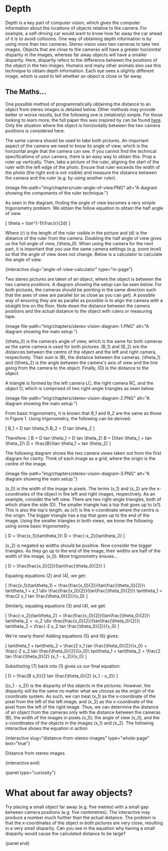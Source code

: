# Depth
Depth is a key part of computer vision, which gives the computer information about the locations of objects relative to the camera.
For example, a self-driving car would want to know how far away the car ahead of it is to avoid collisions.
One way of obtaining depth information is by using more than two cameras.
Stereo vision uses two cameras to take two images. 
Objects that are close to the cameras will have a greater horizontal disparity in the images, whereas far away objects will have a smaller disparity.
Here, disparity refers to the difference between the positions of the object in the two images.
Humans and many other animals also use this technique to obtain depth information.
Each eye sees a slightly different image, which is used to tell whether an object is close or far away.

## The Maths...
One possible method of programmatically obtaining the distance to an object from stereo images is detailed below. 
Other methods may provide better or worse results, but the following one is (relatively) simple. 
For those looking to learn more, the full paper this was inspired by can be found [here](https://www.researchgate.net/publication/320336266_Distance_Measurement_for_Self-Driving_Cars_Using_Stereo_Camera).
Only the situation where the object is horizontally between the two camera positions is considered here.


The same camera should be used to take both pictures. 
An important aspect of the camera we need to know its angle of view, which is the horizontal angle that the camera can see.
If you cannot find the technical specifications of your camera, there is an easy way to obtain this. 
Prop a ruler up vertically.
Then, take a picture of the ruler, aligning the start of the ruler with the left edge of the photo. 
Ensure that ruler exceeds the width of the photo (the right end is not visible) and measure the distance between the camera and the ruler (e.g. by using another ruler).

{image file-path="img/chapters/ruler-angle-of-view.PNG" alt="A diagram showing the components of the ruler technique."}

As seen in the diagram, finding the angle of view becomes a very simple trigonometry problem. 
We obtain the follow equation to obtain the half angle of view.

\[
\theta = \tan^{-1}\frac{r}{2d}
\]

Where \(r\) is the length of the ruler visible in the picture and \(d\) is the distance of the ruler from the camera.
Doubling the half angle of view gives us the full angle of view, \(\theta_0\). 
When using the camera for the next part, it is important that you use the same camera settings (e.g. zoom level) so that the angle of view does not change.
Below is a calculator to calculate the angle of view.

{interactive slug="angle-of-view-calculator" type="in-page"}


Two stereo pictures are taken of an object, where the object is between the two camera positions.
A diagram showing the setup can be seen below.
For both pictures, the cameras should be pointing in the same direction such that the axes of view are parallel (or as close as you can get).
A possible way of ensuring they are as parallel as possible is to align the camera with a straight line on the floor.
Note down the distance between the camera positions and the actual distance to the object with rulers or measuring tape.

{image file-path="img/chapters/stereo-vision-diagram-1.PNG" alt="A diagram showing the main setup."}

\(\theta_0\) is the camera’s angle of view, which is the same for both cameras as the same camera is used for both pictures.
\(B_1\) and \(B_2\) are the distances between the centre of the object and the left and right camera, respectively.
Their sum is \(B\), the distance between the cameras.
\(\theta_1\) and \(\theta_2\) is the angle between the camera's axis of view and the line going from the camera to the object.
Finally, \(D\) is the distance to the object.


A triangle is formed by the left camera LC, the right camera RC, and the object O, which is comprised of two right-angle triangles as seen below.

{image file-path="img/chapters/stereo-vision-diagram-2.PNG" alt="A diagram showing the main setup."}

From basic trigonometry, it is known that θ_1 and θ_2 are the same as those in Figure 1. 
Using trigonometry, the following can be derived:

\[
B_1 = D tan \theta_1\\
B_2 = D tan \theta_2
\]

Therefore:
\[
B = D tan \theta_1 + D tan \theta_2\\
B = D(tan \theta_1 + tan \theta_2)\\
D = \frac{B}{tan \theta_1 + tan \theta_2}
\]


The following diagram shows the two camera views taken out from the first diagram for clarity.
Think of each image as a grid, where the origin is the centre of the image.

{image file-path="img/chapters/stereo-vision-diagram-3.PNG" alt="A diagram showing the main setup."}

\(x_0\) is the width of the image in pixels. 
The terms \(x_1\) and \(x_2\) are the x-coordinates of the object in the left and right images, respectively.
As an example, consider the left view.
There are two right-angle triangles, both of which share the side \(D\).
The smaller triangle has a top that goes up to \(x1\).
This is also the top's length, as \(x1\) is the x-coordinate where the centre is the origin.
The bigger triangle has a top that goes up to the end of the image.
Using the smaller triangles in both views, we know the following using some basic trigonometry.

\[
D = \frac{x_1}{tan\theta_1}\\
D = \frac{-x_2}{tan\theta_2}
\]

\(x_2\) is negated as widths should be positive.
Now consider the bigger triangles.
As they go up to the end of the image, their widths are half of the width of the image, \(x_0\).
More trigonometry ensues...

\[
D = \frac{frac{x_0}{2}}{tan\frac{\theta_0}{2}}
\]

Equating equations (2) and (4), we get:

\[
\frac{x_1}{tan\theta_1} = \frac{frac{x_0}{2}}{tan\frac{\theta_0}{2}}\\
tan\theta_1 = x_1 \div \frac{frac{x_0}{2}}{tan\frac{\theta_0}{2}}\\
tan\theta_1 = \frac{2 x_1 tan \frac{\theta_0}{2}}{x_0}
\]

Similarly, equating equations (3) and (4), we get:

\[
\frac{-x_2}{tan\theta_2} = \frac{frac{x_0}{2}}{tan\frac{\theta_0}{2}}\\
tan\theta_2 = -x_2 \div \frac{frac{x_0}{2}}{tan\frac{\theta_0}{2}}\\
tan\theta_2 = \frac{-2 x_2 tan \frac{\theta_0}{2}}{x_0}
\]

We're nearly there! Adding equations (5) and (6) gives:

\[
tan\theta_1 + tan\theta_2 = \frac{2 x_1 tan \frac{\theta_0}{2}}{x_0} + \frac{-2 x_2 tan \frac{\theta_0}{2}}{x_0}\\
tan\theta_1 + tan\theta_2 = \frac{2 tan \frac{\theta_0}{2} (x_1 - x_2)}{x_0}
\]

Substituting (7) back into (1) gives us our final equation:

\[
D = \frac{B x_0}{2 tan \frac{\theta_0}{2} (x_1 - x_2)}
\]

\((x_1 - x_2)\) is the disparity of the objects in the pictures.
However, the disparity will be the same no matter what we choose as the origin of the coordinate system.
As such, we can treat \(x_1\) as the x-coordinate of the pixel from the left of the left image, and \(x_2\) as the x-coordinate of the pixel from the left of the right image.
Thus, we can determine the distance of an object from the cameras only with the distance between the cameras \(B\), the width of the images in pixels \(x_0\), the angle of view \(x_0\), and the x-coordinates of the objects in the images \(x_1\) and \(x_2\).
The following interactive shows the equation in action.

{interactive slug="distance-from-stereo-images" type="whole-page" text="true"}

Distance from stereo images

{interactive end}

{panel type="curiosity"}

# What about far away objects?

Try placing a small object far away (e.g. five metres) with a small gap between camera positions (e.g. five centimetres).
The interactive may produce a number much further than the actual distance.
The problem is that the x-coordinates of the object in both pictures are very close, resulting in a very small disparity.
Can you see in the equation why having a small disparity would cause the calculated distance to be large?

{panel end}